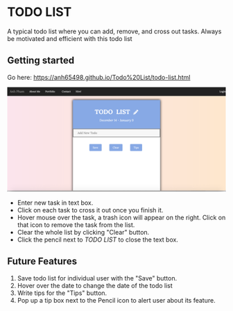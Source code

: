 # TODO LIST
A typical todo list where you can add, remove, and cross out tasks. Always be motivated and efficient with this todo list

## Getting started
Go here: https://anh65498.github.io/Todo%20List/todo-list.html

<!-- [[https://github.com/anh65498/anh65498.github.io/blob/master/Todo%20List/todo-list-UI.png]] -->

![Todo List UI](todo-list-UI.png?raw=true "Optional Title")

- Enter new task in text box.
- Click on each task to cross it out once you finish it.
- Hover mouse over the task, a trash icon will appear on the right. Click on that icon to remove the task from the list.
- Clear the whole list by clicking "Clear" button.
- Click the pencil next to *TODO LIST* to close the text box.

## Future Features
1. Save todo list for individual user with the "Save" button.
2. Hover over the date to change the date of the todo list
3. Write tips for the "Tips" button.
4. Pop up a tip box next to the Pencil icon to alert user about its feature.
